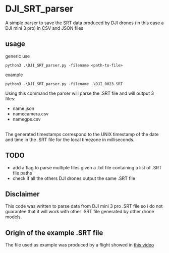# DJI_SRT_parser
A simple parser to save the SRT data produced by DJI drones (in this case a DJI mini 3 pro) in CSV and JSON files

## usage
generic use
```
python3 .\DJI_SRT_parser.py -filename <path-to-file>
```
example 
```
python3 .\DJI_SRT_parser.py -filename .\DJI_0023.SRT
```
Using this command the parser will parse the .SRT file and will output 3 files:
  - name.json
  - namecamera.csv
  - namegps.csv
<br>
The generated timestamps correspond to the UNIX timestamp of the date and time in the .SRT file for the local timezone in milliseconds.


## TODO
- add a flag to parse multiple files given a .txt file containing a list of .SRT file paths
- check if all the others DJI drones output the same .SRT file

## Disclaimer 
This code was written to parse data from DJI mini 3 pro .SRT file so i do not guarantee that it will work with other .SRT file generated by other drone models.<br>

## Origin of the example .SRT file
The file used as example was produced by a flight showed in [this video](https://youtu.be/LWOxr6EVLVU)
